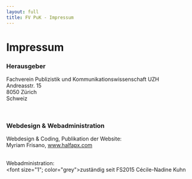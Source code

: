 ```yaml
---
layout: full
title: FV PuK - Impressum
---
```

<div class="about">
<h1>Impressum</h1>
<h3>Herausgeber</h3>
<p>Fachverein Publizistik und Kommunikationswissenschaft UZH<br>
Andreasstr. 15<br>
8050 Zürich<br>
Schweiz<br>
</p><br>

<h3>Webdesign & Webadministration</h3>
Webdesign & Coding, Publikation der Website:<br>
Myriam Frisano, <a href="http://halfapx.com/">www.halfapx.com</a><br><br>

Webadministration:<br>
<font size="1"; color="grey">zuständig seit FS2015</font>
Cécile-Nadine Kuhn<br>
</div>